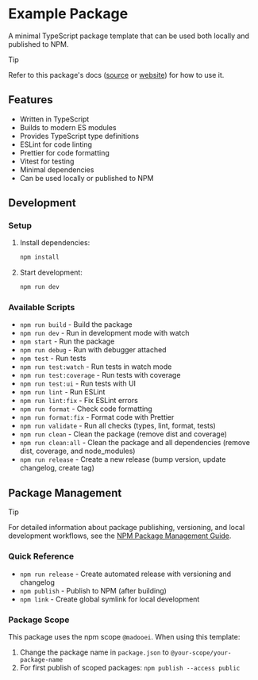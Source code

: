 # Example Package

A minimal TypeScript package template that can be used both locally and published to NPM.

> [!TIP]
> Refer to this package's docs ([source](../../docs/index.md) or [website](https://madooei.github.io/example-package/)) for how to use it.

## Features

- Written in TypeScript
- Builds to modern ES modules
- Provides TypeScript type definitions
- ESLint for code linting
- Prettier for code formatting
- Vitest for testing
- Minimal dependencies
- Can be used locally or published to NPM

## Development

### Setup

1. Install dependencies:

   ```bash
   npm install
   ```

2. Start development:

   ```bash
   npm run dev
   ```

### Available Scripts

- `npm run build` - Build the package
- `npm run dev` - Run in development mode with watch
- `npm start` - Run the package
- `npm run debug` - Run with debugger attached
- `npm test` - Run tests
- `npm run test:watch` - Run tests in watch mode
- `npm run test:coverage` - Run tests with coverage
- `npm run test:ui` - Run tests with UI
- `npm run lint` - Run ESLint
- `npm run lint:fix` - Fix ESLint errors
- `npm run format` - Check code formatting
- `npm run format:fix` - Format code with Prettier
- `npm run validate` - Run all checks (types, lint, format, tests)
- `npm run clean` - Clean the package (remove dist and coverage)
- `npm run clean:all` - Clean the package and all dependencies (remove dist, coverage, and node_modules)
- `npm run release` - Create a new release (bump version, update changelog, create tag)

## Package Management

> [!TIP]
> For detailed information about package publishing, versioning, and local development workflows, see the [NPM Package Management Guide](../../docs/guides/npm-package.md).

### Quick Reference

- `npm run release` - Create automated release with versioning and changelog
- `npm publish` - Publish to NPM (after building)
- `npm link` - Create global symlink for local development

### Package Scope

This package uses the npm scope `@madooei`. When using this template:

1. Change the package name in `package.json` to `@your-scope/your-package-name`
2. For first publish of scoped packages: `npm publish --access public`
